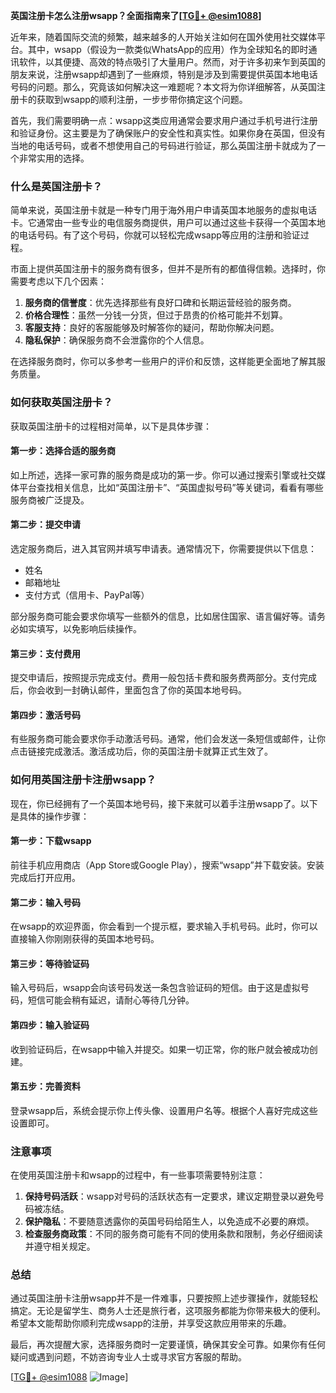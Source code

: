 **英国注册卡怎么注册wsapp？全面指南来了[[TG💪+ @esim1088](https://t.me/s/esim1088)]**

近年来，随着国际交流的频繁，越来越多的人开始关注如何在国外使用社交媒体平台。其中，wsapp（假设为一款类似WhatsApp的应用）作为全球知名的即时通讯软件，以其便捷、高效的特点吸引了大量用户。然而，对于许多初来乍到英国的朋友来说，注册wsapp却遇到了一些麻烦，特别是涉及到需要提供英国本地电话号码的问题。那么，究竟该如何解决这一难题呢？本文将为你详细解答，从英国注册卡的获取到wsapp的顺利注册，一步步带你搞定这个问题。

首先，我们需要明确一点：wsapp这类应用通常会要求用户通过手机号进行注册和验证身份。这主要是为了确保账户的安全性和真实性。如果你身在英国，但没有当地的电话号码，或者不想使用自己的号码进行验证，那么英国注册卡就成为了一个非常实用的选择。

### **什么是英国注册卡？**

简单来说，英国注册卡就是一种专门用于海外用户申请英国本地服务的虚拟电话卡。它通常由一些专业的电信服务商提供，用户可以通过这些卡获得一个英国本地的电话号码。有了这个号码，你就可以轻松完成wsapp等应用的注册和验证过程。

市面上提供英国注册卡的服务商有很多，但并不是所有的都值得信赖。选择时，你需要考虑以下几个因素：

1. **服务商的信誉度**：优先选择那些有良好口碑和长期运营经验的服务商。
2. **价格合理性**：虽然一分钱一分货，但过于昂贵的价格可能并不划算。
3. **客服支持**：良好的客服能够及时解答你的疑问，帮助你解决问题。
4. **隐私保护**：确保服务商不会泄露你的个人信息。

在选择服务商时，你可以多参考一些用户的评价和反馈，这样能更全面地了解其服务质量。

### **如何获取英国注册卡？**

获取英国注册卡的过程相对简单，以下是具体步骤：

#### **第一步：选择合适的服务商**
如上所述，选择一家可靠的服务商是成功的第一步。你可以通过搜索引擎或社交媒体平台查找相关信息，比如“英国注册卡”、“英国虚拟号码”等关键词，看看有哪些服务商被广泛提及。

#### **第二步：提交申请**
选定服务商后，进入其官网并填写申请表。通常情况下，你需要提供以下信息：
- 姓名
- 邮箱地址
- 支付方式（信用卡、PayPal等）

部分服务商可能会要求你填写一些额外的信息，比如居住国家、语言偏好等。请务必如实填写，以免影响后续操作。

#### **第三步：支付费用**
提交申请后，按照提示完成支付。费用一般包括卡费和服务费两部分。支付完成后，你会收到一封确认邮件，里面包含了你的英国本地号码。

#### **第四步：激活号码**
有些服务商可能会要求你手动激活号码。通常，他们会发送一条短信或邮件，让你点击链接完成激活。激活成功后，你的英国注册卡就算正式生效了。

### **如何用英国注册卡注册wsapp？**

现在，你已经拥有了一个英国本地号码，接下来就可以着手注册wsapp了。以下是具体的操作步骤：

#### **第一步：下载wsapp**
前往手机应用商店（App Store或Google Play），搜索“wsapp”并下载安装。安装完成后打开应用。

#### **第二步：输入号码**
在wsapp的欢迎界面，你会看到一个提示框，要求输入手机号码。此时，你可以直接输入你刚刚获得的英国本地号码。

#### **第三步：等待验证码**
输入号码后，wsapp会向该号码发送一条包含验证码的短信。由于这是虚拟号码，短信可能会稍有延迟，请耐心等待几分钟。

#### **第四步：输入验证码**
收到验证码后，在wsapp中输入并提交。如果一切正常，你的账户就会被成功创建。

#### **第五步：完善资料**
登录wsapp后，系统会提示你上传头像、设置用户名等。根据个人喜好完成这些设置即可。

### **注意事项**

在使用英国注册卡和wsapp的过程中，有一些事项需要特别注意：

1. **保持号码活跃**：wsapp对号码的活跃状态有一定要求，建议定期登录以避免号码被冻结。
2. **保护隐私**：不要随意透露你的英国号码给陌生人，以免造成不必要的麻烦。
3. **检查服务商政策**：不同的服务商可能有不同的使用条款和限制，务必仔细阅读并遵守相关规定。

### **总结**

通过英国注册卡注册wsapp并不是一件难事，只要按照上述步骤操作，就能轻松搞定。无论是留学生、商务人士还是旅行者，这项服务都能为你带来极大的便利。希望本文能帮助你顺利完成wsapp的注册，并享受这款应用带来的乐趣。

最后，再次提醒大家，选择服务商时一定要谨慎，确保其安全可靠。如果你有任何疑问或遇到问题，不妨咨询专业人士或寻求官方客服的帮助。

[[TG💪+ @esim1088](https://t.me/s/esim1088) ![Image](https://i.postimg.cc/4NQfJmqS/Snipaste-2025-05-13-00-14-12.png)]